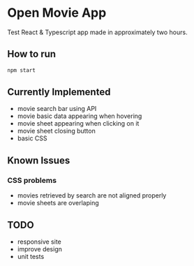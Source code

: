 # Open Movie App

Test React & Typescript app made in approximately two hours.

## How to run

```bash
npm start
```

## Currently Implemented

- movie search bar using API
- movie basic data appearing when hovering
- movie sheet appearing when clicking on it
- movie sheet closing button
- basic CSS

## Known Issues

### CSS problems

- movies retrieved by search are not aligned properly
- movie sheets are overlaping

## TODO

- responsive site
- improve design
- unit tests
